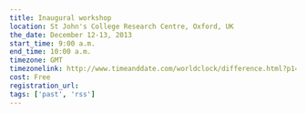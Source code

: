 ```yaml
---
title: Inaugural workshop
location: St John's College Research Centre, Oxford, UK
the_date: December 12-13, 2013
start_time: 9:00 a.m.
end_time: 10:00 a.m.
timezone: GMT
timezonelink: http://www.timeanddate.com/worldclock/difference.html?p1=75
cost: Free
registration_url: 
tags: ['past', 'rss']
---
```


